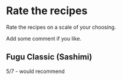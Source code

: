 # Rate the recipes

Rate the recipes on a scale of your choosing.

Add some comment if you like.

## Fugu Classic (Sashimi)
5/7 - would recommend